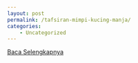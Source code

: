 ```yaml
---
layout: post
permalink: /tafsiran-mimpi-kucing-manja/
categories:
    - Uncategorized
---
```


[Baca Selengkapnya](/01)